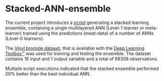 # Stacked-ANN-ensemble

The current project introduces a [script](https://github.com/GeorgiosEtsias/Stacked-ANN-ensemble/blob/master/StackedANNensemble2.m)  generating a stacked learning ensemble, containing a single multilayered ANN (Level-1 learner or meta-learner) trained using the predictions (meat-data) of a number of ANNs (Level-0 learners).

The [Vinyl bromide dataset](https://www.mathworks.com/help/deeplearning/gs/sample-data-sets-for-shallow-neural-networks.html), that is available with the [Deep Learning Toolbox™](https://www.mathworks.com/products/deep-learning.html) was used for training and testing the ensemble. The dataset contains 16 input and 1 output variable and a total of 68308 observations. 

Multiple script executions indicated that the stacked ensemble performed 20% better than the best individual ANN. 
